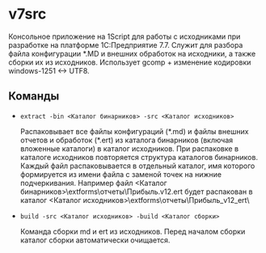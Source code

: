 # v7src

Консольное приложение на 1Script для работы с исходниками при разработке на платформе 1С:Предприятие 7.7. 
Служит для разбора файла конфигурации *.MD и внешних обработок на исходники, а также сборки их из исходников. 
Использует gcomp + изменение кодировки windows-1251 <-> UTF8.

## Команды

+ `extract -bin <Каталог бинарников> -src <Каталог исходников>`

    Распаковывает все файлы конфигураций (\*.md) и файлы внешних отчетов и обработок (\*.ert) из каталога бинарников (включая вложенные каталоги) в каталог исходников. 
    При распаковке в каталоге исходников повторяется структура каталогов бинарников. Каждый файл распаковывается в отдельный каталог, имя которого формируется из имени файла с заменой точек на нижние подчеркивания. 
    Например файл <Каталог бинарников>\extforms\отчеты\Прибыль.v12.ert будет распакован в каталог <Каталог исходников>\extforms\отчеты\Прибыль_v12_ert\

+ `build -src <Каталог исходников> -build <Каталог сборки>`

    Команда сборки md и ert из исходников. Перед началом сборки каталог сборки автоматически очищается.
